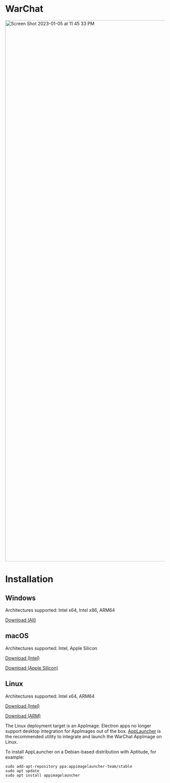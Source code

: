 # WarChat
<img width="1704" alt="Screen Shot 2023-01-05 at 11 45 33 PM" src="https://user-images.githubusercontent.com/43896559/210931873-a367ceac-a339-4c50-938b-25837250aae2.png">

# Installation
## Windows
Architectures supported: Intel x64, Intel x86, ARM64

[Download (All)](https://github.com/pianka-io/WarChat/releases/download/v0.3.12/WarChat-Setup-0.3.12.exe)

## macOS
Architectures supported: Intel, Apple Silicon

[Download (Intel)](https://github.com/pianka-io/WarChat/releases/download/v0.3.12/WarChat-0.3.12.dmg)

[Download (Apple Silicon)](https://github.com/pianka-io/WarChat/releases/download/v0.3.12/WarChat-0.3.12-arm64.dmg)

## Linux
Architectures supported: Intel x64, ARM64

[Download (Intel)](https://github.com/pianka-io/WarChat/releases/download/v0.3.12/WarChat-0.3.12.AppImage)

[Download (ARM)](https://github.com/pianka-io/WarChat/releases/download/v0.3.12/WarChat-0.3.12-arm64.AppImage)

The Linux deployment target is an AppImage.  Electron apps no longer support desktop integration for AppImages out of the box.  [AppLauncher](https://github.com/TheAssassin/AppImageLauncher) is the recommended utility to integrate and launch the WarChat AppImage on Linux.

To install AppLauncher on a Debian-based distribution with Aptitude, for example:

```
sudo add-apt-repository ppa:appimagelauncher-team/stable
sudo apt update
sudo apt install appimagelauncher
```
